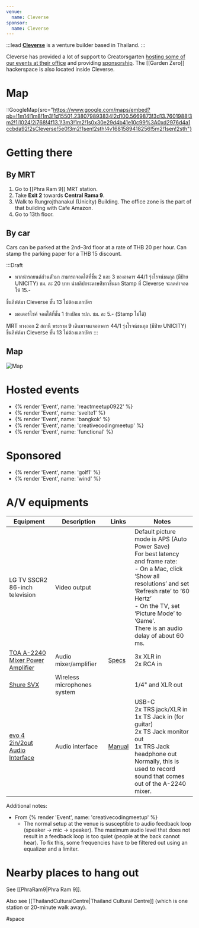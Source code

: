 ```yaml
---
venue:
  name: Cleverse
sponsor:
  name: Cleverse
---
```


:::lead
[**Cleverse**](https://cleverse.com/) is a venture builder based in Thailand.
:::

Cleverse has provided a lot of support to Creatorsgarten [hosting some of our events at their office](#hosted-events) and providing [sponsorship](#sponsored). The [[Garden Zero]] hackerspace is also located inside Cleverse.

# Map

::GoogleMap{src="https://www.google.com/maps/embed?pb=!1m14!1m8!1m3!1d15501.238079893834!2d100.5669873!3d13.7601988!3m2!1i1024!2i768!4f13.1!3m3!1m2!1s0x30e29d4b41e10c99%3A0xd2976d4a1ccbda92!2sCleverse!5e0!3m2!1sen!2sth!4v1681589418256!5m2!1sen!2sth"}

# Getting there

## By MRT

1. Go to [[Phra Ram 9]] MRT station.
2. Take **Exit 2** towards **Central Rama 9**.
3. Walk to Rungrojthanakul (Unicity) Building. The office zone is the part of that building with Cafe Amazon.
4. Go to 13th floor.

## By car

Cars can be parked at the 2nd–3rd floor at a rate of THB 20 per hour. Can stamp the parking paper for a THB 15 discount.

:::Draft
- หากนำรถยนต์ส่วนตัวมา สามารถจอดได้ที่ชั้น 2 และ 3 ของอาคาร 44/1 รุ่งโรจน์ธนกุล
(มีป้าย UNICITY) ชม. ละ 20 บาท นำสลิปกระดาษสีขาวขึ้นมา Stamp ที่ Cleverse จะลดค่าจอดให้ 15.- 

 ขึ้นลิฟต์มา Cleverse ชั้น 13
ไม่ต้องแลกบัตร

- มอเตอร์ไซค์ จอดได้ที่ชั้น 1 ข้างป้อม รปภ. ชม. ละ 5.- (Stamp ไม่ได้)

MRT
ทางออก 2 สถานี พระราม 9
เดินมาจนเจออาคาร 44/1 รุ่งโรจน์ธนกุล
(มีป้าย UNICITY) ขึ้นลิฟต์มา Cleverse ชั้น 13 ไม่ต้องแลกบัตร
:::

## Map

![Map](https://user-images.githubusercontent.com/193136/233851115-80cd8034-4d18-477b-a3b1-c12108fc96d8.jpg)

# Hosted events

- {% render 'Event', name: 'reactmeetup0922' %}
- {% render 'Event', name: 'svelte1' %}
- {% render 'Event', name: 'bangkok' %}
- {% render 'Event', name: 'creativecodingmeetup' %}
- {% render 'Event', name: 'functional' %}

# Sponsored

- {% render 'Event', name: 'golf1' %}
- {% render 'Event', name: 'wind' %}

# A/V equipments

| Equipment | Description | Links | Notes |
| --------- | ----------- | ----- | ----- |
| LG TV SSCR2 86-inch television | Video output | | Default picture mode is APS (Auto Power Save)<br>For best latency and frame rate:<br>- On a Mac, click ‘Show all resolutions’ and set ‘Refresh rate’ to ‘60 Hertz’<br>- On the TV, set ‘Picture Mode’ to ‘Game’.<br>There is an audio delay of about 60 ms. |
| [TOA A-2240 Mixer Power Amplifier](https://toathailand.com/products/amplifiers/a-2000-series) | Audio mixer/amplifier | [Specs](https://toathailand.com/document/37-a-2000-series-mixer-power-amplifiers-brochure-(ce-au-version)-brochure.pdf) | 3x XLR in<br>2x RCA in |
| [Shure SVX](https://www.shure.com/en-ASIA/products/wireless-systems/svx-wireless-systems) | Wireless microphones system | | 1/4" and XLR out |
| [evo 4 2in/2out Audio Interface](https://evo.audio/products/audio-interfaces/evo-4/overview/) | Audio interface | [Manual](https://www.bhphotovideo.com/lit_files/593252.pdf) | USB-C<br>2x TRS jack/XLR in<br>1x TS Jack in (for guitar)<br>2x TS Jack monitor out<br>1x TRS Jack headphone out<br>Normally, this is used to record sound that comes out of the A-2240 mixer. |

Additional notes:

- From {% render 'Event', name: 'creativecodingmeetup' %}
  - The normal setup at the venue is susceptible to audio feedback loop (speaker &rarr; mic &rarr; speaker).
    The maximum audio level that does not result in a feedback loop is too quiet (people at the back cannot hear).
    To fix this, some frequencies have to be filtered out using an equalizer and a limiter.


# Nearby places to hang out

See [[PhraRam9|Phra Ram 9]].

Also see [[ThailandCulturalCentre|Thailand Cultural Centre]] (which is one station or 20-minute walk away).

#space